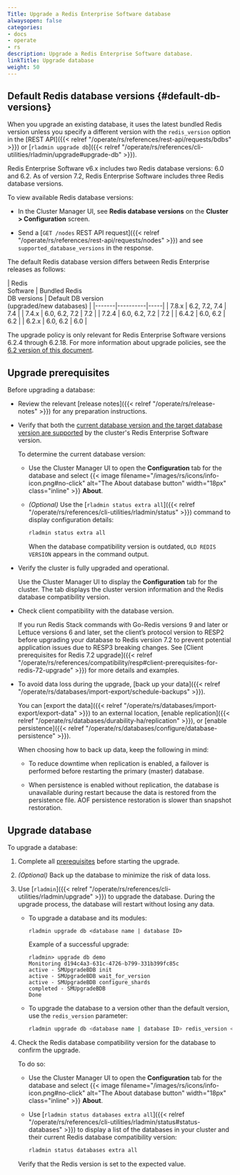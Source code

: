 ```yaml
---
Title: Upgrade a Redis Enterprise Software database
alwaysopen: false
categories:
- docs
- operate
- rs
description: Upgrade a Redis Enterprise Software database.
linkTitle: Upgrade database
weight: 50
---
```


## Default Redis database versions {#default-db-versions}

When you upgrade an existing database, it uses the latest bundled Redis version unless you specify a different version with the `redis_version` option in the [REST API]({{< relref "/operate/rs/references/rest-api/requests/bdbs" >}}) or [`rladmin upgrade db`]({{< relref "/operate/rs/references/cli-utilities/rladmin/upgrade#upgrade-db" >}}).

Redis Enterprise Software v6.x includes two Redis database versions: 6.0 and 6.2.
As of version 7.2, Redis Enterprise Software includes three Redis database versions.

To view available Redis database versions:

- In the Cluster Manager UI, see **Redis database versions** on the **Cluster > Configuration** screen.

- Send a [`GET /nodes` REST API request]({{< relref "/operate/rs/references/rest-api/requests/nodes" >}}) and see `supported_database_versions` in the response.

The default Redis database version differs between Redis Enterprise releases as follows:

<a name="db-versions-table"></a>
| Redis<br />Software | Bundled Redis<br />DB versions | Default DB version<br />(upgraded/new databases) |
|-------|----------|-----|
| 7.8.x | 6.2, 7.2, 7.4 | 7.4 |
| 7.4.x | 6.0, 6.2, 7.2 | 7.2 |
| 7.2.4 | 6.0, 6.2, 7.2 | 7.2 |
| 6.4.2 | 6.0, 6.2 | 6.2 |
| 6.2.x | 6.0, 6.2 | 6.0 |


The upgrade policy is only relevant for Redis Enterprise Software versions 6.2.4 through 6.2.18. For more information about upgrade policies, see the [6.2 version of this document](https://docs.redis.com/6.2/rs/installing-upgrading/upgrading/#redis-upgrade-policy).

## Upgrade prerequisites

Before upgrading a database:

- Review the relevant [release notes]({{< relref "/operate/rs/release-notes" >}}) for any preparation instructions.

- Verify that both the [current database version and the target database version are supported](#db-versions-table) by the cluster's Redis Enterprise Software version.

    To determine the current database version:

    - Use the Cluster Manager UI to open the **Configuration** tab for the database and select {{< image filename="/images/rs/icons/info-icon.png#no-click" alt="The About database button" width="18px" class="inline" >}} **About**.

    - _(Optional)_ Use the [`rladmin status extra all`]({{< relref "/operate/rs/references/cli-utilities/rladmin/status" >}}) command to display configuration details:

        ```sh
        rladmin status extra all
        ```
    
        When the database compatibility version is outdated, <nobr>`OLD REDIS VERSION`</nobr> appears in the command output.

- Verify the cluster is fully upgraded and operational.

    Use the Cluster Manager UI to display the **Configuration** tab for the cluster. The tab displays the cluster version information and the Redis database compatibility version.

- Check client compatibility with the database version.

    If you run Redis Stack commands with Go-Redis versions 9 and later or Lettuce versions 6 and later, set the client’s protocol version to RESP2 before upgrading your database to Redis version 7.2 to prevent potential application issues due to RESP3 breaking changes. See [Client prerequisites for Redis 7.2 upgrade]({{< relref "/operate/rs/references/compatibility/resp#client-prerequisites-for-redis-72-upgrade" >}}) for more details and examples.

- To avoid data loss during the upgrade, [back up your data]({{< relref "/operate/rs/databases/import-export/schedule-backups" >}}).  

    You can [export the data]({{< relref "/operate/rs/databases/import-export/export-data" >}}) to an external location, [enable replication]({{< relref "/operate/rs/databases/durability-ha/replication" >}}), or [enable persistence]({{< relref "/operate/rs/databases/configure/database-persistence" >}}).

    When choosing how to back up data, keep the following in mind:

    - To reduce downtime when replication is enabled, a failover is performed before restarting the primary (master) database.

    - When persistence is enabled without replication, the database is unavailable during restart because the data is restored from the persistence file. AOF persistence restoration is slower than snapshot restoration.

## Upgrade database

To upgrade a database:

1. Complete all [prerequisites](#upgrade-prerequisites) before starting the upgrade.

1.  _(Optional)_  Back up the database to minimize the risk of data loss.

1.  Use [`rladmin`]({{< relref "/operate/rs/references/cli-utilities/rladmin/upgrade" >}}) to upgrade the database. During the upgrade process, the database will restart without losing any data.

    - To upgrade a database and its modules:

        ``` shell
        rladmin upgrade db <database name | database ID>
        ```

        Example of a successful upgrade:

        ``` shell
        rladmin> upgrade db demo
        Monitoring d194c4a3-631c-4726-b799-331b399fc85c
        active - SMUpgradeBDB init
        active - SMUpgradeBDB wait_for_version
        active - SMUpgradeBDB configure_shards
        completed - SMUpgradeBDB
        Done
        ```

    - To upgrade the database to a version other than the default version, use the `redis_version` parameter:

        ```sh
        rladmin upgrade db <database name | database ID> redis_version <version>
        ```

1. Check the Redis database compatibility version for the database to confirm the upgrade.  

    To do so:

    - Use the Cluster Manager UI to open the **Configuration** tab for the database and select {{< image filename="/images/rs/icons/info-icon.png#no-click" alt="The About database button" width="18px" class="inline" >}} **About**.

    - Use [`rladmin status databases extra all`]({{< relref "/operate/rs/references/cli-utilities/rladmin/status#status-databases" >}}) to display a list of the databases in your cluster and their current Redis database compatibility version:

        ```sh
        rladmin status databases extra all
        ```

    Verify that the Redis version is set to the expected value.
